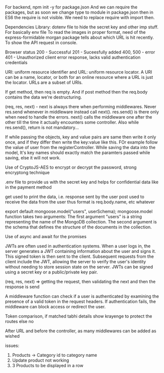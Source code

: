 For backend, npm init -y for package.json
And we can require the packages, but as soon we change type to module in package.json then in ES6 the require is not visible. We need to replace require with import then.

Dependencies Library:
dotenv file to hide the secret key and other imp stuff. For basically env file
To read the images in proper format, need of the express-formidable
morgan package tells about which URL is hit recently. To show the API request in console.

Browser status
200 - Successful
201 - Suceesfully added
400, 500 - error
401 - Unauthorized client error response, lacks valid authentication credentials

URI: uniform resource identifier and URL: uniform resource locator. A URI can be a name, locator, or both for an online resource where a URL is just the locator. URLs are a subset of URIs.

If get method, then req is empty. And if post method then the req.body contains the data we're destructuring.

(req, res, next) - next is always there when performing middlewares. Never res.send whenever in middleware instead call next(). res.send() is there only when need to handle the errors. next() calls the middleware one after the other till the time it actually encounters some controller.
Also while res.send(), return is not mandatory...


If while passing the objects, key and value pairs are same then write it only once, and if they differ then write the key:value like this. FOr example follow the value of user from the registerController.
While saving the data into the model, It's key names should exactly match the paramters passed while saving, else it will not work.


Use of CryptoJS-AES to encrypt or decrypt the password, strong encryptong technique

.env file to provide us with the secret key and helps for confidential data like in the payment method

get used to print the data, i.e. response sent by the user
post used to receive the data from the user thus format is req.body.name, etc whatever

export default mongoose.model("users", userSchema);
mongoose.model function takes two arguments:
The first argument "users" is a string representing the name of the MongoDB collection. 
The second argument is the schema that defines the structure of the documents in the collection. 

Use of async and await for the promises

JWTs are often used in authentication systems. When a user logs in, the server generates a JWT containing information about the user and signs it. This signed token is then sent to the client. Subsequent requests from the client include the JWT, allowing the server to verify the user's identity without needing to store session state on the server. JWTs can be signed using a secret key or a public/private key pair.

(req, res, next) => getting the request, then validating the next and then the response is send

A middleware function can check if a user is authenticated by examining the presence of a valid token in the request headers. If authentication fails, the middleware can block access or redirect the user.

Token comparison, if matched tabhi details show krayenge to protect the routes else no

After URL and before the controller, as many middlewares can be added as wished

issues:
1. Products -> Category id to category name
2. Update product not working
3. 3 Products to be displayed in a row
